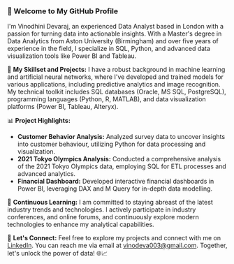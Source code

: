 ### 👋 Welcome to My GitHub Profile

I'm Vinodhini Devaraj, an experienced Data Analyst based in London with a passion for turning data into actionable insights. With a Master's degree in Data Analytics from Aston University (Birmingham) and over five years of experience in the field, I specialize in SQL, Python, and advanced data visualization tools like Power BI and Tableau.

🚀 **My Skillset and Projects:**
I have a robust background in machine learning and artificial neural networks, where I've developed and trained models for various applications, including predictive analytics and image recognition. My technical toolkit includes SQL databases (Oracle, MS SQL, PostgreSQL), programming languages (Python, R, MATLAB), and data visualization platforms (Power BI, Tableau, Alteryx).

📊 **Project Highlights:**
- **Customer Behavior Analysis:** Analyzed survey data to uncover insights into customer behaviour, utilizing Python for data processing and visualization.
- **2021 Tokyo Olympics Analysis:** Conducted a comprehensive analysis of the 2021 Tokyo Olympics data, employing SQL for ETL processes and advanced analytics.
- **Financial Dashboard:** Developed interactive financial dashboards in Power BI, leveraging DAX and M Query for in-depth data modelling.

🌱 **Continuous Learning:**
I am committed to staying abreast of the latest industry trends and technologies. I actively participate in industry conferences, and online forums, and continuously explore modern technologies to enhance my analytical capabilities.

🔗 **Let's Connect:**
Feel free to explore my projects and connect with me on [LinkedIn](https://www.linkedin.com/in/vinodhini-devaraj3). You can reach me via email at vinodeva003@gmail.com. Together, let's unlock the power of data! 🌐📈
